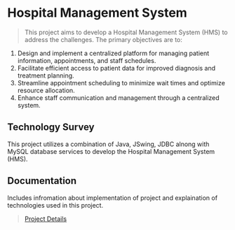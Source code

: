 # Hospital Management System
>This project aims to develop a Hospital Management System (HMS) to address the 
challenges. The primary objectives are to: 
1. Design and implement a centralized platform for managing patient information, appointments, and staff schedules.
2. Facilitate efficient access to patient data for improved diagnosis and treatment planning. 
3. Streamline appointment scheduling to minimize wait times and optimize resource allocation. 
4. Enhance staff communication and management through a centralized system. 

## Technology Survey
This project utilizes a combination of Java, JSwing, JDBC alnong with MySQL database services to develop the Hospital Management System (HMS).

## Documentation
Includes infromation about implementation of project and explaination of technologies used in this project.
>[Project Details](https://github.com/user-attachments/files/15515511/Final.Report.pdf)



